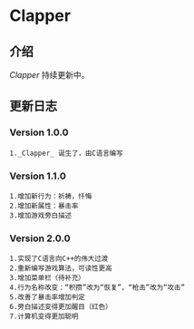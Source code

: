 # Clapper

## 介绍
_Clapper_ 持续更新中。

## 更新日志
### Version 1.0.0
    1._Clapper_ 诞生了，由C语言编写

### Version 1.1.0
    1.增加新行为：祈祷，忏悔
    2.增加新属性：暴击率
    3.增加游戏旁白描述

### Version 2.0.0
    1.实现了C语言向C++的伟大过渡
    2.重新编写游戏算法，可读性更高
    3.增加菜单栏（待补充）
    4.行为名称改变：“积攒”改为“恢复”，“枪击”改为“攻击”
    5.改善了暴击率增加判定
    6.旁白描述变得更加醒目（红色）
    7.计算机变得更加聪明


